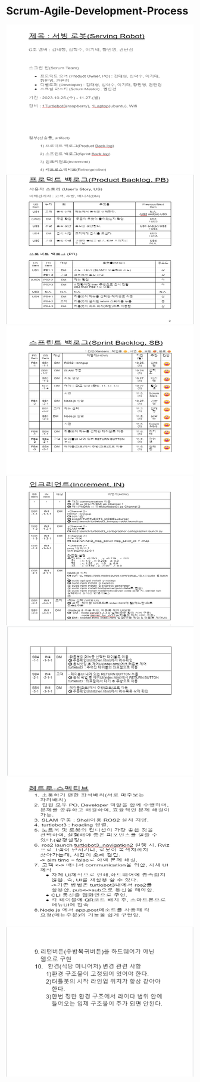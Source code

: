 # Scrum-Agile-Development-Process

<img src="KakaoTalk_20231205_215113864.png"  width="800" height="400">
<img src="KakaoTalk_20231205_215154843.png"  width="800" height="400">
<img src="KakaoTalk_20231205_215211788.png"  width="800" height="400">
<img src="KakaoTalk_20231205_215228294.png"  width="800" height="400">
<img src="KakaoTalk_20231205_215243707.png"  width="800" height="400">
<img src="KakaoTalk_20231205_215300241.png"  width="800" height="400">
<img src="KakaoTalk_20231205_215316510.png"  width="800" height="400">
